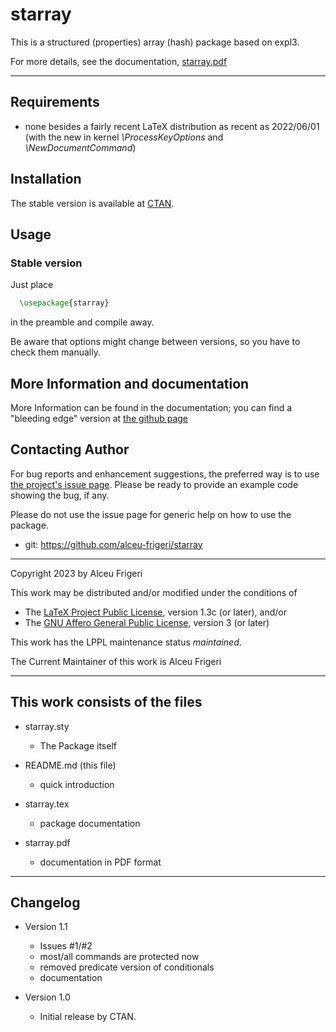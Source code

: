 starray
==========

This is a structured (properties) array (hash) package based on expl3.

For more details,  see the documentation,
[starray.pdf](http://mirrors.ctan.org/macros/latex/contrib/starray/doc/starray.pdf)

--------------

## Requirements
* none besides a fairly recent LaTeX distribution as recent as 2022/06/01
(with the new in kernel *\ProcessKeyOptions* and *\NewDocumentCommand*)

## Installation
The stable version is available at [CTAN](https://ctan.org/pkg/starray).

## Usage
### Stable version
Just place
```latex
  \usepackage{starray}
```

in the preamble and compile away.


Be aware that options might change between versions, so you have to check them manually.

## More Information and documentation
More Information can be found in the documentation; you can find a  "bleeding edge" version
at [the github page](http://github.com/alceu-frigeri/starray)

## Contacting Author

For bug reports and enhancement suggestions, the preferred way is to use
[the project's issue page](https://github.com/alceu-frigeri/starray/issues).
Please be ready to provide an example code showing the bug, if any.

Please do not use the issue page for generic help on how to use the package.

* git: https://github.com/alceu-frigeri/starray

-------------
Copyright 2023 by Alceu Frigeri

 This work may be distributed and/or modified under the
 conditions of

 * The [LaTeX Project Public License](http://www.latex-project.org/lppl.txt), version 1.3c (or later), and/or
 * The [GNU Affero General Public License](https://www.gnu.org/licenses/agpl-3.0.html), version 3 (or later)

This work has the LPPL maintenance status *maintained*.

The Current Maintainer of this work is Alceu Frigeri

-------------
## This work consists of the files

* starray.sty
    - The Package itself

* README.md (this file)
    - quick introduction

* starray.tex
    - package documentation

* starray.pdf
    - documentation in PDF format

-------------

## Changelog

* Version 1.1
    - Issues #1/#2
    - most/all commands are protected now
    - removed predicate version of conditionals
    - documentation


* Version 1.0
    - Initial release  by CTAN.
